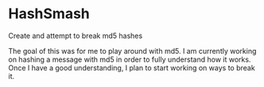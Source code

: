 # HashSmash
Create and attempt to break md5 hashes

The goal of this was for me to play around with md5. I am currently working on hashing a message with md5 in order to fully understand how it works. Once I have a good understanding, I plan to start working on ways to break it.
